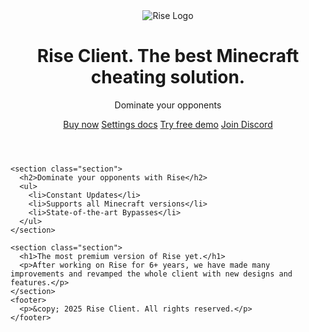 <!DOCTYPE html>
<html lang="en">
<head>
  <meta charset="UTF-8" />
  <meta name="viewport" content="width=device-width, initial-scale=1.0" />
  <title>Rise Client</title>
  <link href="https://fonts.googleapis.com/css2?family=Inter:wght@400;600;700&display=swap" rel="stylesheet">
  <link rel="stylesheet" href="styles.css" />
</head>
<body>
  <div class="background-overlay">
    <header>
      <img src="logo.png" alt="Rise Logo" class="logo">
      <h1 class="title">Rise Client. The best Minecraft cheating solution.</h1>
      <p class="subtitle">Dominate your opponents</p>
      <nav class="buttons">
        <a href="#" class="btn">Buy now</a>
        <a href="#" class="btn secondary">Settings docs</a>
        <a href="#" class="btn">Try free demo</a>
        <a href="#" class="btn secondary">Join Discord</a>
      </nav>
    </header>

    <section class="section">
      <h2>Dominate your opponents with Rise</h2>
      <ul>
        <li>Constant Updates</li>
        <li>Supports all Minecraft versions</li>
        <li>State-of-the-art Bypasses</li>
      </ul>
    </section>

    <section class="section">
      <h1>The most premium version of Rise yet.</h1>
      <p>After working on Rise for 6+ years, we have made many improvements and revamped the whole client with new designs and features.</p>
    </section>
    <footer>
      <p>&copy; 2025 Rise Client. All rights reserved.</p>
    </footer>
  </div>
</body>
</html>
